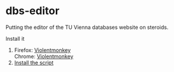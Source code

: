 # dbs-editor
Putting the editor of the TU Vienna databases website on steroids.

Install it
1. Firefox: [Violentmonkey](https://addons.mozilla.org/en-US/firefox/addon/violentmonkey/)  
Chrome: [Violentmonkey](https://chrome.google.com/webstore/detail/violentmonkey/jinjaccalgkegednnccohejagnlnfdag)
2. [Install the script](https://github.com/stefnotch/dbs-editor/raw/main/script.user.js)
